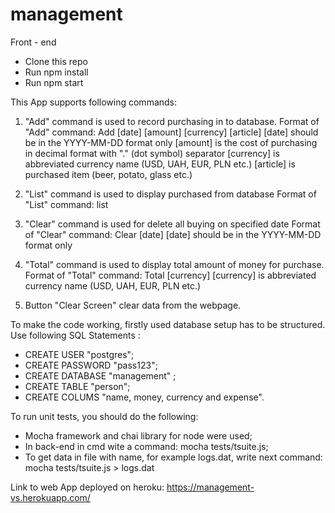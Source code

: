 # management

Front - end

- Clone this repo
- Run npm install
- Run npm start

 
 This App supports following commands:

1) "Add" command is used to record purchasing in to database.
     Format of "Add" command:
     Add [date] [amount] [currency] [article]
     [date] should be in the YYYY-MM-DD format only
     [amount] is the cost of purchasing in decimal format with "." (dot symbol) separator
     [currency] is abbreviated currency name (USD, UAH, EUR, PLN etc.)
     [article] is purchased item (beer, potato, glass etc.)

2) "List" command is used to display purchased from database
     Format of "List" command:
     list

3) "Clear" command is used for delete all buying on specified date
     Format of "Clear" command:
     Clear [date]
     [date] should be in the YYYY-MM-DD format only

4) "Total" command is used to display total amount of money for purchase.
     Format of "Total" command:
     Total [currency]
     [currency] is abbreviated currency name (USD, UAH, EUR, PLN etc.)

5) Button "Clear Screen" clear data from the webpage.

To make the code working, firstly used database setup has to be structured.
Use following SQL Statements :

- CREATE USER "postgres";
- CREATE PASSWORD "pass123";
- CREATE DATABASE "management" ;
- CREATE TABLE "person";
- CREATE COLUMS "name, money, currency  and  expense".


To run unit tests, you should do the following:

- Mocha framework and chai library for node were used;
- In back-end in cmd wite a command: mocha tests/tsuite.js;
- To get data in file with name, for example logs.dat,  write next command: mocha tests/tsuite.js > logs.dat

Link to web App deployed on heroku: https://management-vs.herokuapp.com/



